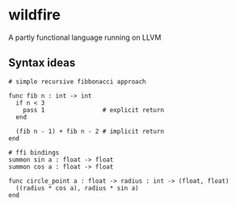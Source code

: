 # wildfire
A partly functional language running on LLVM

Syntax ideas
---

```fire
# simple recursive fibbonacci approach

func fib n : int -> int
  if n < 3
    pass 1                # explicit return
  end
  
  (fib n - 1) + fib n - 2 # implicit return
end
```

```fire
# ffi bindings
summon sin a : float -> float
summon cos a : float -> float

func circle_point a : float -> radius : int -> (float, float)
  ((radius * cos a), radius * sin a)
end
```
